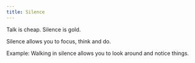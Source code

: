 ```yaml
---
title: Silence
---
```


Talk is cheap.
Silence is gold.

Silence allows you to focus, think and do.

Example: Walking in silence allows you to look around and notice things.
